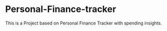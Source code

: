 # Personal-Finance-tracker
This is a Project based on Personal Finance Tracker with spending insights.
